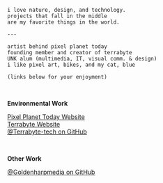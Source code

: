 ```
i love nature, design, and technology.
projects that fall in the middle
are my favorite things in the world.

---

artist behind pixel planet today
founding member and creator of terrabyte
UNK alum (multimedia, IT, visual comm. & design)
i like pixel art, bikes, and my cat, blue

(links below for your enjoyment)
```

<br>

__Environmental Work__

[Pixel Planet Today Website](https://pixelplanettoday.com)<br>
[Terrabyte Website](https://terrabyte.eco)<br>
[@Terrabyte-tech on GitHub](https://github.com/terrabyte-tech)

<br>

__Other Work__

[@Goldenharpmedia on GitHub](https://github.com/goldenharpmedia)
